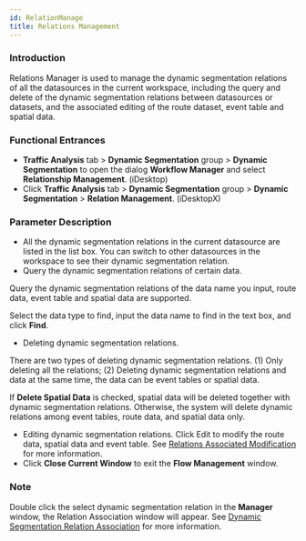 ```yaml
---
id: RelationManage
title: Relations Management
---
```

### Introduction

Relations Manager is used to manage the dynamic segmentation relations of all the datasources in the current workspace, including the query and delete of the dynamic segmentation relations between datasources or datasets, and the associated editing of the route dataset, event table and spatial data.

### Functional Entrances

  * **Traffic Analysis** tab > **Dynamic Segmentation** group > **Dynamic Segmentation** to open the dialog **Workflow Manager** and select **Relationship Management**. (iDesktop)
  * Click **Traffic Analysis** tab > **Dynamic Segmentation** group > **Dynamic Segmentation** > **Relation Management**. (iDesktopX)

### Parameter Description

* All the dynamic segmentation relations in the current datasource are listed in the list box. You can switch to other datasources in the workspace to see their dynamic segmentation relation.
* Query the dynamic segmentation relations of certain data. 

Query the dynamic segmentation relations of the data name you input, route data, event table and spatial data are supported.

Select the data type to find, input the data name to find in the text box, and click **Find**.

* Deleting dynamic segmentation relations. 

There are two types of deleting dynamic segmentation relations. (1) Only
deleting all the relations; (2) Deleting dynamic segmentation relations and
data at the same time, the data can be event tables or spatial data.

If **Delete Spatial Data** is checked, spatial data will be deleted together
with dynamic segmentation relations. Otherwise, the system will delete dynamic
relations among event tables, route data, and spatial data only.

* Editing dynamic segmentation relations. Click Edit to modify the route data, spatial data and event table. See [Relations Associated Modification](RelationLink) for more information.
* Click **Close Current Window** to exit the **Flow Management** window.

### Note

Double click the select dynamic segmentation relation in the **Manager**
window, the Relation Association window will appear. See [Dynamic Segmentation
Relation Association](RelationLink) for more information.
